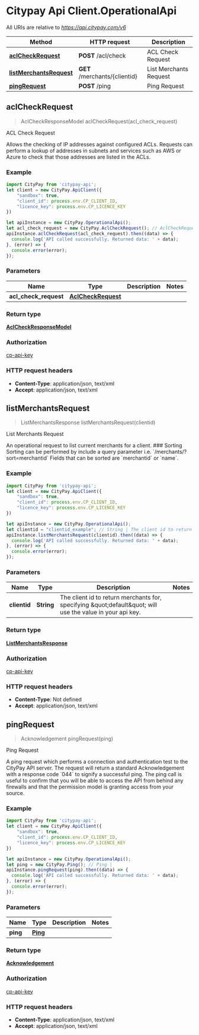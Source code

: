 # Citypay Api Client.OperationalApi

All URIs are relative to *https://api.citypay.com/v6*

Method | HTTP request | Description
------------- | ------------- | -------------
[**aclCheckRequest**](OperationalApi.md#aclCheckRequest) | **POST** /acl/check | ACL Check Request
[**listMerchantsRequest**](OperationalApi.md#listMerchantsRequest) | **GET** /merchants/{clientid} | List Merchants Request
[**pingRequest**](OperationalApi.md#pingRequest) | **POST** /ping | Ping Request



## aclCheckRequest

> AclCheckResponseModel aclCheckRequest(acl_check_request)

ACL Check Request

Allows the checking of IP addresses against configured ACLs. Requests can perform a lookup of addresses in subnets and services such as AWS or Azure to check that those addresses are listed in the ACLs. 

### Example

```javascript
import CityPay from 'citypay-api';
let client = new CityPay.ApiClient({
    "sandbox": true,
    "client_id": process.env.CP_CLIENT_ID,
    "licence_key": process.env.CP_LICENCE_KEY
})

let apiInstance = new CityPay.OperationalApi();
let acl_check_request = new CityPay.AclCheckRequest(); // AclCheckRequest | 
apiInstance.aclCheckRequest(acl_check_request).then((data) => {
  console.log('API called successfully. Returned data: ' + data);
}, (error) => {
  console.error(error);
});

```

### Parameters


Name | Type | Description  | Notes
------------- | ------------- | ------------- | -------------
 **acl_check_request** | [**AclCheckRequest**](AclCheckRequest.md)|  | 

### Return type

[**AclCheckResponseModel**](AclCheckResponseModel.md)

### Authorization

[cp-api-key](../README.md#cp-api-key)

### HTTP request headers

- **Content-Type**: application/json, text/xml
- **Accept**: application/json, text/xml


## listMerchantsRequest

> ListMerchantsResponse listMerchantsRequest(clientid)

List Merchants Request

An operational request to list current merchants for a client.  ### Sorting  Sorting can be performed by include a query parameter i.e. &#x60;/merchants/?sort&#x3D;merchantid&#x60;  Fields that can be sorted are &#x60;merchantid&#x60; or &#x60;name&#x60;. 

### Example

```javascript
import CityPay from 'citypay-api';
let client = new CityPay.ApiClient({
    "sandbox": true,
    "client_id": process.env.CP_CLIENT_ID,
    "licence_key": process.env.CP_LICENCE_KEY
})

let apiInstance = new CityPay.OperationalApi();
let clientid = "clientid_example"; // String | The client id to return merchants for, specifying \"default\" will use the value in your api key.
apiInstance.listMerchantsRequest(clientid).then((data) => {
  console.log('API called successfully. Returned data: ' + data);
}, (error) => {
  console.error(error);
});

```

### Parameters


Name | Type | Description  | Notes
------------- | ------------- | ------------- | -------------
 **clientid** | **String**| The client id to return merchants for, specifying \&quot;default\&quot; will use the value in your api key. | 

### Return type

[**ListMerchantsResponse**](ListMerchantsResponse.md)

### Authorization

[cp-api-key](../README.md#cp-api-key)

### HTTP request headers

- **Content-Type**: Not defined
- **Accept**: application/json, text/xml


## pingRequest

> Acknowledgement pingRequest(ping)

Ping Request

A ping request which performs a connection and authentication test to the CityPay API server. The request will return a standard Acknowledgement with a response code &#x60;044&#x60; to signify a successful ping.  The ping call is useful to confirm that you will be able to access  the API from behind any firewalls and that the permission model is granting access from your source. 

### Example

```javascript
import CityPay from 'citypay-api';
let client = new CityPay.ApiClient({
    "sandbox": true,
    "client_id": process.env.CP_CLIENT_ID,
    "licence_key": process.env.CP_LICENCE_KEY
})

let apiInstance = new CityPay.OperationalApi();
let ping = new CityPay.Ping(); // Ping | 
apiInstance.pingRequest(ping).then((data) => {
  console.log('API called successfully. Returned data: ' + data);
}, (error) => {
  console.error(error);
});

```

### Parameters


Name | Type | Description  | Notes
------------- | ------------- | ------------- | -------------
 **ping** | [**Ping**](Ping.md)|  | 

### Return type

[**Acknowledgement**](Acknowledgement.md)

### Authorization

[cp-api-key](../README.md#cp-api-key)

### HTTP request headers

- **Content-Type**: application/json, text/xml
- **Accept**: application/json, text/xml

